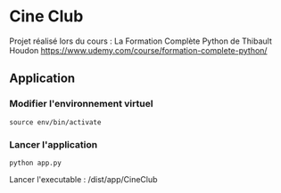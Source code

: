 # Cine Club
Projet réalisé lors du cours : La Formation Complète Python de Thibault Houdon
https://www.udemy.com/course/formation-complete-python/

## Application

### Modifier l'environnement virtuel
    source env/bin/activate

### Lancer l'application
    python app.py
    
Lancer l'executable : /dist/app/CineClub
